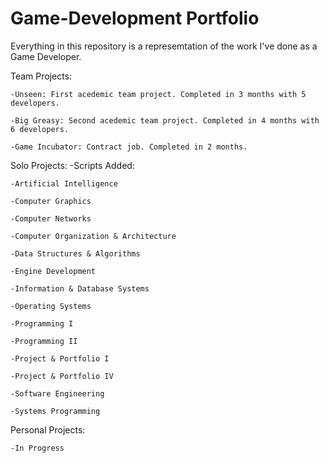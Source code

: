 # Game-Development Portfolio
Everything in this repository is a represemtation of the work I've done as a Game Developer.

Team Projects:

    -Unseen: First acedemic team project. Completed in 3 months with 5 developers.

    -Big Greasy: Second acedemic team project. Completed in 4 months with 6 developers.

    -Game Incubator: Contract job. Completed in 2 months.

Solo Projects:
-Scripts Added:

    -Artificial Intelligence
  
    -Computer Graphics
  
    -Computer Networks
  
    -Computer Organization & Architecture
  
    -Data Structures & Algorithms
  
    -Engine Development
  
    -Information & Database Systems
  
    -Operating Systems
  
    -Programming I
  
    -Programming II
  
    -Project & Portfolio I
  
    -Project & Portfolio IV
  
    -Software Engineering
  
    -Systems Programming

Personal Projects:

    -In Progress
